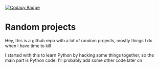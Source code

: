 
[![Codacy Badge](https://api.codacy.com/project/badge/Grade/71389b681b934442b5f5ab67ea3b215e)](https://app.codacy.com/app/RensOliemans/randomshit?utm_source=github.com&utm_medium=referral&utm_content=RensOliemans/randomshit&utm_campaign=badger)

<h1>Random projects</h1>
<p>Hey, this is a github repo with a lot of random projects, mostly things I do when I have time to kill</p>
<p>I started with this to learn Python by hacking some things together, so the main part is Python code. I'll probably add some other code later on</p>
